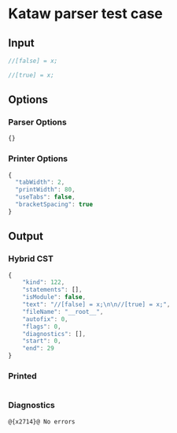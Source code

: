 # Kataw parser test case

## Input

`````js
//[false] = x;

//[true] = x;
`````

## Options

### Parser Options

`````js
{}
`````

### Printer Options

`````js
{
  "tabWidth": 2,
  "printWidth": 80,
  "useTabs": false,
  "bracketSpacing": true
}
`````

## Output

### Hybrid CST

```javascript
{
    "kind": 122,
    "statements": [],
    "isModule": false,
    "text": "//[false] = x;\n\n//[true] = x;",
    "fileName": "__root__",
    "autofix": 0,
    "flags": 0,
    "diagnostics": [],
    "start": 0,
    "end": 29
}
```

### Printed

```javascript

```

### Diagnostics

```javascript
@{x2714}@ No errors
```

